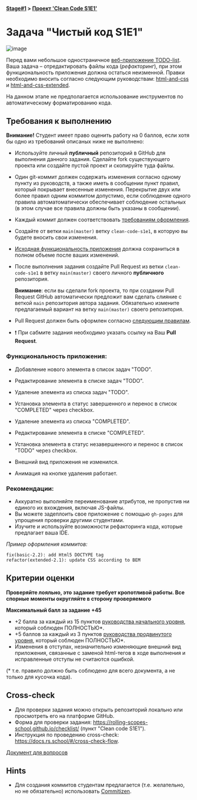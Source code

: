 #### [Stage#1](../../) > [Проект 'Clean Code S1E1'](README.md) 
# Задача "Чистый код S1E1"

![image](clean-code.png)

Перед вами небольшое одностраничное [веб-приложение TODO-list](https://github.com/ViktoryiaYatskova/clean-code-s1e1).
Ваша задача – отредактировать файлы кода (_рефакторинг_), при этом функциональность приложения должна остаться неизменной. Правки необходимо вносить согласно следующим руководствам:
 [html-and-css](materials/html-and-css.md)
 и [html-and-css-extended](materials/html-and-css-extended.md). 
 
На данном этапе не предполагается использование инструментов по автоматическому форматированию кода.

## Требования к выполнению

**Внимание!** Студент имеет право оценить работу на 0 баллов, если хотя бы одно из требований описаных ниже не выполнено:

- Используйте личный **публичный** репозиторий в GitHub для выполнения данного задания.
 Сделайте fork существующего проекта или создайте пустой проект и скопируйте туда файлы.
- Один git-коммит должен содержать изменения согласно одному пункту из руководств, а также иметь в сообщении пункт правил, который покрывает внесенные изменения. Перекрытие  двух или более правил одним коммитом допустимо, если соблюдение одного правила автоматоматически обеспечивает соблюдение остальных (в этом случае все правила должны быть указаны в сообщении).
- Каждый коммит должен соответствовать [требованиям оформления](https://docs.rs.school/#/git-convention?id=%d0%a2%d1%80%d0%b5%d0%b1%d0%be%d0%b2%d0%b0%d0%bd%d0%b8%d1%8f-%d0%ba-%d0%b8%d0%bc%d0%b5%d0%bd%d0%b0%d0%bc-%d0%ba%d0%be%d0%bc%d0%bc%d0%b8%d1%82%d0%be%d0%b2).

- Создайте от ветки `main(master)` ветку `clean-code-s1e1`, в которую вы будете вносить свои изменения.
- [Исходная функциональность приложения](#функциональность-приложения) должна сохраниться в полном объеме после ваших изменений.
- После выполнения задания создайте Pull Request из ветки `clean-code-s1e1` в ветку `main(master)` своего личного **публичного** репозитория. 

   **Внимание**: если вы сделали fork проекта, то при создании Pull Request GitHub автоматически предложит вам сделать слияние с веткой `main` репозитория автора задания. Обязательно измените предлагаемый вариант на ветку `main(master)` своего репозитория.

- Pull Request должен быть оформлен согласно [следующим правилам](https://docs.rs.school/#/pull-request-review-process?id=%d0%a2%d1%80%d0%b5%d0%b1%d0%be%d0%b2%d0%b0%d0%bd%d0%b8%d1%8f-%d0%ba-pull-request-pr).
- ❗ При сабмите задания необходимо указать ссылку на Ваш **Pull Request**.

### Функциональность приложения:
- Добавление нового элемента в список задач "TODO".
- Редактирование элемента в списке задач "TODO".
- Удаление элемента из списка задач "TODO".
- Установка элемента в статус завершенного и перенос в список "COMPLETED" через checkbox.

- Удаление элемента из списка "COMPLETED".
- Редактирование элемента в списке "COMPLETED".
- Установка элемента в статус незавершенного и перенос в список "TODO" через checkbox.

- Внешний вид приложения не изменился.
- Анимация на кнопке удаления работает.

### Рекомендации:
- Аккуратно выполняйте переименование атрибутов, не пропустив ни единого их вхождения, включая JS-файлы.
- Вы можете задеплоить свое приложение с помощью `gh-pages` для упрощения проверки другими студентами.
- Изучите и используйте возможности рефакторинга кода, которые предлагает ваша IDE.

_Пример оформления коммитов:_
```
fix(basic-2.2): add Html5 DOCTYPE tag
refactor(extended-2.1): update CSS according to BEM
```

## Критерии оценки

**Проверяйте лояльно, это задание требует кропотливой работы. Все спорные моменты округляйте в сторону проверяемого**

**Максимальный балл за задание +45**

- +2 балла за каждый из 15 пунктов [руководства начального уровня](materials/html-and-css.md), который соблюден ПОЛНОСТЬЮ*.
- +5 баллов за каждый из 3 пунктов [руководства продвинутого уровня](materials/html-and-css-extended.md), который соблюден ПОЛНОСТЬЮ*.
- Изменения в отступах, незначительно изменяющие внешний вид приложения, связанные с заменой html-тегов в ходе выполнения и исправленные отступы не считаются ошибкой.

(* т.е. правило должно быть соблюдено для всего документа, а не только для кусочка кода).

## Cross-check
- Для проверки задания можно открыть репозиторий локально или просмотреть его на платформе GitHub. 
- Форма для проверки задания: https://rolling-scopes-school.github.io/checklist/ (пункт "Clean code S1E1").
- Инструкция по проведению cross-check: https://docs.rs.school/#/cross-check-flow.

[Документ для вопросов](https://docs.google.com/spreadsheets/d/1lgzmc72mKCmYvHimvqBNENgKJuXMON8q1f1s4GEnEVI/edit?usp=sharing)

## Hints
- Для создания коммитов студентам предлагается (т.е. желательно, но не обязательно) использовать [Commitizen](https://github.com/commitizen/cz-cli).
